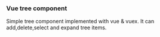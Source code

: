### Vue tree component

Simple tree component implemented with vue & vuex.
It can add,delete,select and expand tree items.

